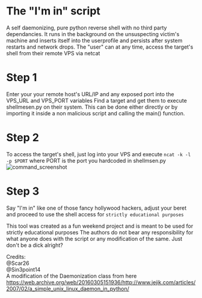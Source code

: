 # The "I'm in" script
A self daemonizing, pure python reverse shell with no third party dependancies. It runs in the background on the unsuspecting victim's machine and inserts itself into the userprofile and persists after system restarts and network drops. The "user" can at any time, access the target's shell from their remote VPS via netcat

# Step 1
Enter your your remote host's URL/IP and any exposed port into the VPS_URL and VPS_PORT variables
Find a target and get them to execute shellmesen.py on their system.
This can be done either directly or by importing it inside a non malicious script and calling the main() function.

# Step 2
To access the target's shell, just log into your VPS and execute `ncat -k -l -p $PORT` where PORT is the port you hardcoded in shellmsen.py
![command_screenshot](https://i.imgur.com/hgPwGLg.png)

# Step 3
Say "I'm in" like one of those fancy hollywood hackers, adjust your beret and proceed to use the shell access for `strictly educational purposes`

This tool was created as a fun weekend project and is meant to be used for strictly educational purposes
The authors do not bear any responsibility for what anyone does with the script or any modification of the same.
Just don't be a dick alright?

Credits:  
@Scar26  
@Sin3point14  
A modification of the Daemonization class from here https://web.archive.org/web/20160305151936/http://www.jejik.com/articles/2007/02/a_simple_unix_linux_daemon_in_python/
